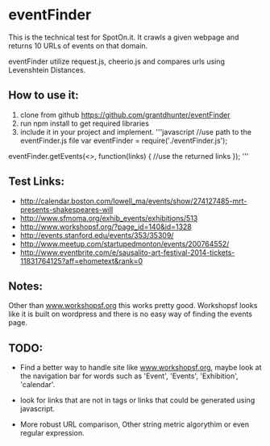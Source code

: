 # eventFinder


This is the technical test for SpotOn.it. It crawls a given webpage and returns 10 URLs of events on that domain.

eventFinder utilize request.js, cheerio.js and compares urls using Levenshtein Distances.

## How to use it:
1. clone from github https://github.com/grantdhunter/eventFinder
2. run npm install to get required libraries
3. include it in your project and implement.
'''javascript
//use path to the eventFinder.js file
var eventFinder = require('./eventFinder.js');

eventFinder.getEvents(<<link to search>>, function(links) {
  //use the returned links
});
'''

## Test Links:
- http://calendar.boston.com/lowell_ma/events/show/274127485-mrt-presents-shakespeares-will
- http://www.sfmoma.org/exhib_events/exhibitions/513
- http://www.workshopsf.org/?page_id=140&id=1328
- http://events.stanford.edu/events/353/35309/
- http://www.meetup.com/startupedmonton/events/200764552/
- http://www.eventbrite.com/e/sausalito-art-festival-2014-tickets-11831764125?aff=ehometext&rank=0 

## Notes: 
Other than www.workshopsf.org this works pretty good. Workshopsf looks like it is built on wordpress and there is no easy way of finding the events page. 


## TODO: 
- Find a better way to handle site like www.workshopsf.org, maybe look at the navigation bar for words such as 'Event', 'Events', 'Exhibition', 'calendar'.

- look for links that are not in <a></a> tags or links that could be generated using javascript.

- More robust URL comparison, Other string metric algorythim or even regular expression.